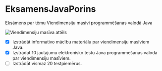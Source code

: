 # EksamensJavaPorins
Eksāmens par tēmu Viendimensiju masīvi programmēšanas valodā Java

![Viendimensiju masīva attēls](https://media.geeksforgeeks.org/wp-content/cdn-uploads/Blank-Diagram-Page-1-10.jpeg)

- [x] Izstrādāt informatīvo mācību materiālu par viendimensiju masīviem Java.
- [x] Izstrādat 10 jautājumu elektronisko testu Java programmēšanas valodā par viendimensiju masīviem.
- [ ] Izstrādāt vismaz 20 testpiemērus. 
